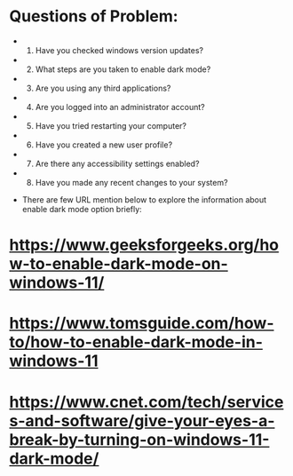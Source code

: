 # Questions of  Problem:

* 1. Have you checked windows version updates?
* 2. What steps are you taken to enable dark mode?
* 3. Are you using any third applications?
* 4. Are you logged into an administrator account?
* 5. Have you tried restarting your computer?
* 6. Have you created a new user profile?
* 7. Are there any accessibility settings enabled?
* 8. Have you made any recent changes to your system?

- There are few URL mention below to explore the information about enable dark mode option briefly:

# https://www.geeksforgeeks.org/how-to-enable-dark-mode-on-windows-11/
# https://www.tomsguide.com/how-to/how-to-enable-dark-mode-in-windows-11
# https://www.cnet.com/tech/services-and-software/give-your-eyes-a-break-by-turning-on-windows-11-dark-mode/
